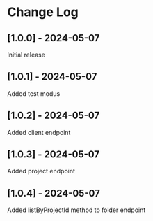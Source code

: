 # Change Log

## [1.0.0] - 2024-05-07

Initial release

## [1.0.1] - 2024-05-07

Added test modus

## [1.0.2] - 2024-05-07

Added client endpoint

## [1.0.3] - 2024-05-07

Added project endpoint

## [1.0.4] - 2024-05-07

Added listByProjectId method to folder endpoint